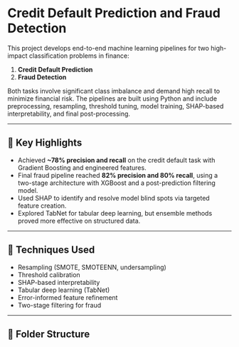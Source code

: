 # Credit Default Prediction and Fraud Detection

This project develops end-to-end machine learning pipelines for two high-impact classification problems in finance:

1. **Credit Default Prediction**  
2. **Fraud Detection**

Both tasks involve significant class imbalance and demand high recall to minimize financial risk. The pipelines are built using Python and include preprocessing, resampling, threshold tuning, model training, SHAP-based interpretability, and final post-processing.

---

## 🚀 Key Highlights

- Achieved **~78% precision and recall** on the credit default task with Gradient Boosting and engineered features.
- Final fraud pipeline reached **82% precision and 80% recall**, using a two-stage architecture with XGBoost and a post-prediction filtering model.
- Used SHAP to identify and resolve model blind spots via targeted feature creation.
- Explored TabNet for tabular deep learning, but ensemble methods proved more effective on structured data.

---

## 🧠 Techniques Used

- Resampling (SMOTE, SMOTEENN, undersampling)
- Threshold calibration
- SHAP-based interpretability
- Tabular deep learning (TabNet)
- Error-informed feature refinement
- Two-stage filtering for fraud

---

## 📁 Folder Structure


